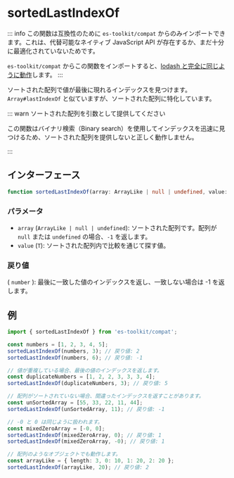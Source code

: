 # sortedLastIndexOf

::: info
この関数は互換性のために `es-toolkit/compat` からのみインポートできます。これは、代替可能なネイティブ JavaScript API が存在するか、まだ十分に最適化されていないためです。

`es-toolkit/compat` からこの関数をインポートすると、[lodash と完全に同じように動作](../../../compatibility.md)します。
:::

ソートされた配列で値が最後に現れるインデックスを見つけます。 `Array#lastIndexOf` と似ていますが、ソートされた配列に特化しています。

::: warn ソートされた配列を引数として提供してください

この関数はバイナリ検索（Binary search）を使用してインデックスを迅速に見つけるため、ソートされた配列を提供しないと正しく動作しません。

:::

## インターフェース

```typescript
function sortedLastIndexOf(array: ArrayLike | null | undefined, value: T): number;
```

### パラメータ

* `array` (`ArrayLike | null | undefined`): ソートされた配列です。配列が `null` または `undefined` の場合、`-1` を返します。
* `value` (`T`): ソートされた配列内で比較を通じて探す値。

### 戻り値

( `number` ): 最後に一致した値のインデックスを返し、一致しない場合は -1 を返します。

## 例

```typescript
import { sortedLastIndexOf } from 'es-toolkit/compat'; 

const numbers = [1, 2, 3, 4, 5]; 
sortedLastIndexOf(numbers, 3); // 戻り値: 2
sortedLastIndexOf(numbers, 6); // 戻り値: -1

// 値が重複している場合、最後の値のインデックスを返します。
const duplicateNumbers = [1, 2, 2, 3, 3, 3, 4]; 
sortedLastIndexOf(duplicateNumbers, 3); // 戻り値: 5

// 配列がソートされていない場合、間違ったインデックスを返すことがあります。
const unSortedArray = [55, 33, 22, 11, 44]; 
sortedLastIndexOf(unSortedArray, 11); // 戻り値: -1

// -0 と 0 は同じように扱われます。
const mixedZeroArray = [-0, 0]; 
sortedLastIndexOf(mixedZeroArray, 0); // 戻り値: 1
sortedLastIndexOf(mixedZeroArray, -0); // 戻り値: 1

// 配列のようなオブジェクトでも動作します。
const arrayLike = { length: 3, 0: 10, 1: 20, 2: 20 }; 
sortedLastIndexOf(arrayLike, 20); // 戻り値: 2
```
